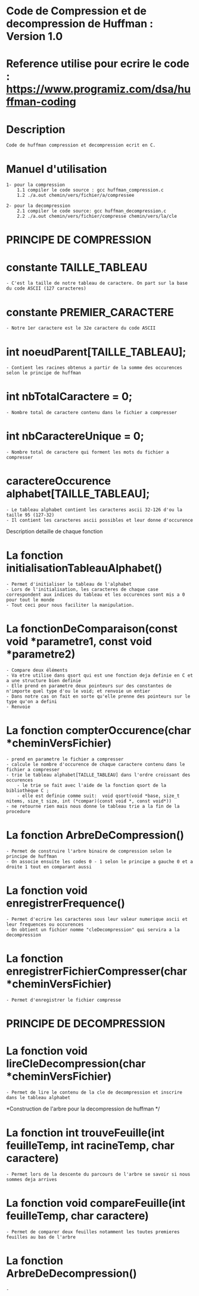 # Code de Compression et de decompression de Huffman : Version 1.0

# Reference utilise pour ecrire le code : https://www.programiz.com/dsa/huffman-coding

# Description

	Code de huffman compression et decompression ecrit en C.


# Manuel d'utilisation 
	
	1- pour la compression 
		1.1 compiler le code source : gcc huffman_compression.c
		1.2 ./a.out chemin/vers/fichier/a/compressee

	2- pour la decompression
		2.1 compiler le code source: gcc huffman_decompression.c
		2.2 ./a.out chemin/vers/fichier/compresse chemin/vers/la/cle  

# PRINCIPE DE COMPRESSION # 

# constante TAILLE_TABLEAU 
    - C'est la taille de notre tableau de caractere. On part sur la base du code ASCII (127 caracteres)

# constante PREMIER_CARACTERE
    - Notre 1er caractere est le 32e caractere du code ASCII

# int noeudParent[TAILLE_TABLEAU];
    - Contient les racines obtenus a partir de la somme des occurences selon le principe de huffman

# int nbTotalCaractere = 0; 
    - Nombre total de caractere contenu dans le fichier a compresser

# int nbCaractereUnique = 0; 
    - Nombre total de caractere qui forment les mots du fichier a compresser

# caractereOccurence alphabet[TAILLE_TABLEAU]; 
    - Le tableau alphabet contient les caracteres ascii 32-126 d'ou la taille 95 (127-32)
    - Il contient les caracteres ascii possibles et leur donne d'occurence

Description detaille de chaque fonction

# La fonction initialisationTableauAlphabet()
    - Permet d'initialiser le tableau de l'alphabet
    - Lors de l'initialisation, les caracteres de chaque case correspondent aux indices du tableau et les occurences sont mis a 0 pour tout le monde
    - Tout ceci pour nous faciliter la manipulation. 

# La fonctionDeComparaison(const void *parametre1, const void *parametre2)
    - Compare deux éléments 
    - Va etre utilise dans qsort qui est une fonction deja definie en C et a une structure bien definie
    - Elle prend en parametre deux pointeurs sur des constantes de n'importe quel type d'ou le void; et renvoie un entier
    - Dans notre cas on fait en sorte qu'elle prenne des pointeurs sur le type qu'on a defini
    - Renvoie


# La fonction compterOccurence(char *cheminVersFichier) 
    - prend en parametre le fichier a compresser
    - calcule le nombre d'occurence de chaque caractere contenu dans le fichier a compresser
    - trie le tableau alphabet[TAILLE_TABLEAU] dans l'ordre croissant des occurences
        - le trie se fait avec l'aide de la fonction qsort de la bibliothèque C ; 
        - elle est definie comme suit:  void qsort(void *base, size_t nitems, size_t size, int (*compar)(const void *, const void*)) 
    - ne retourne rien mais nous donne le tableau trie a la fin de la procedure

# La fonction ArbreDeCompression()
    - Permet de construire l'arbre binaire de compression selon le principe de huffman
    - On associe ensuite les codes 0 - 1 selon le principe a gauche 0 et a droite 1 tout en comparant aussi 

# La fonction void enregistrerFrequence()
    - Permet d'ecrire les caracteres sous leur valeur numerique ascii et leur frequences ou occurences 
    - On obtient un fichier nomme "cleDecompression" qui servira a la decompression

# La fonction enregistrerFichierCompresser(char *cheminVersFichier)
    - Permet d'enregistrer le fichier compresse

# PRINCIPE DE DECOMPRESSION # 

# La fonction void lireCleDecompression(char *cheminVersFichier) 
    - Permet de lire le contenu de la cle de decompression et inscrire dans le tableau alphabet

*Construction de l'arbre pour la decompression de huffman */
# La fonction int trouveFeuille(int feuilleTemp, int racineTemp, char caractere)
    - Permet lors de la descente du parcours de l'arbre se savoir si nous sommes deja arrives

# La fonction void compareFeuille(int feuilleTemp, char caractere)
    - Permet de comparer deux feuilles notamment les toutes premieres feuilles au bas de l'arbre

# La fonction ArbreDeDecompression()
    - 

